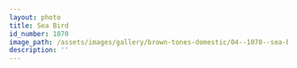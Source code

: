 ```yaml
---
layout: photo
title: Sea Bird
id_number: 1070
image_path: /assets/images/gallery/brown-tones-domestic/04--1070--sea-bird.jpg
description: ''
---
```

